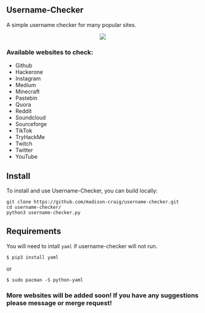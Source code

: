 ## Username-Checker
A simple username checker for many popular sites.

<p align="center">
    <img src="https://github.com/madison-craig/username-checker/blob/main/screenshotusernamechecker.png">
</p>

### Available websites to check:
- Github
- Hackerone
- Instagram
- Medium
- Minecraft
- Pastebin
- Quora
- Reddit
- Soundcloud
- Sourceforge
- TikTok
- TryHackMe
- Twitch
- Twitter
- YouTube

## Install
To install and use Username-Checker, you can build locally:
```
git clone https://github.com/madison-craig/username-checker.git
cd username-checker/
python3 username-checker.py
```
## Requirements
You will need to intall `yaml` if username-checker will not run.
```
$ pip3 install yaml
```
or
```
$ sudo pacman -S python-yaml
```
### More websites will be added soon! If you have any suggestions please message or merge request!
